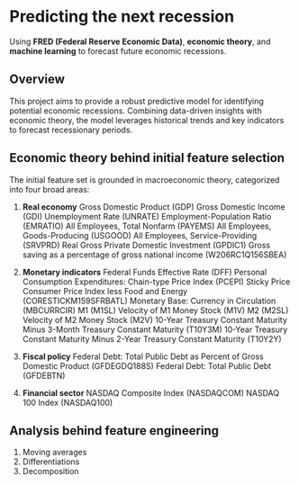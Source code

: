 # Predicting the next recession

Using **FRED (Federal Reserve Economic Data)**, **economic theory**, and **machine learning** to forecast future economic recessions.

## Overview

This project aims to provide a robust predictive model for identifying potential economic recessions. Combining data-driven insights with economic theory, the model leverages historical trends and key indicators to forecast recessionary periods.

## Economic theory behind initial feature selection

The initial feature set is grounded in macroeconomic theory, categorized into four broad areas:

1. **Real economy**
Gross Domestic Product (GDP)
Gross Domestic Income (GDI)
Unemployment Rate (UNRATE)
Employment-Population Ratio (EMRATIO)
All Employees, Total Nonfarm (PAYEMS)
All Employees, Goods-Producing (USGOOD)
All Employees, Service-Providing (SRVPRD)
Real Gross Private Domestic Investment (GPDIC1)
Gross saving as a percentage of gross national income (W206RC1Q156SBEA)

2. **Monetary indicators**
Federal Funds Effective Rate (DFF)
Personal Consumption Expenditures: Chain-type Price Index (PCEPI)
Sticky Price Consumer Price Index less Food and Energy (CORESTICKM159SFRBATL)
Monetary Base: Currency in Circulation (MBCURRCIR)
M1 (M1SL)
Velocity of M1 Money Stock (M1V)
M2 (M2SL)
Velocity of M2 Money Stock (M2V)
10-Year Treasury Constant Maturity Minus 3-Month Treasury Constant Maturity (T10Y3M)
10-Year Treasury Constant Maturity Minus 2-Year Treasury Constant Maturity (T10Y2Y)

3. **Fiscal policy**
Federal Debt: Total Public Debt as Percent of Gross Domestic Product (GFDEGDQ188S)
Federal Debt: Total Public Debt (GFDEBTN)

4. **Financial sector**
NASDAQ Composite Index (NASDAQCOM)
NASDAQ 100 Index (NASDAQ100)

## Analysis behind feature engineering

1. Moving averages
2. Differentiations
3. Decomposition
